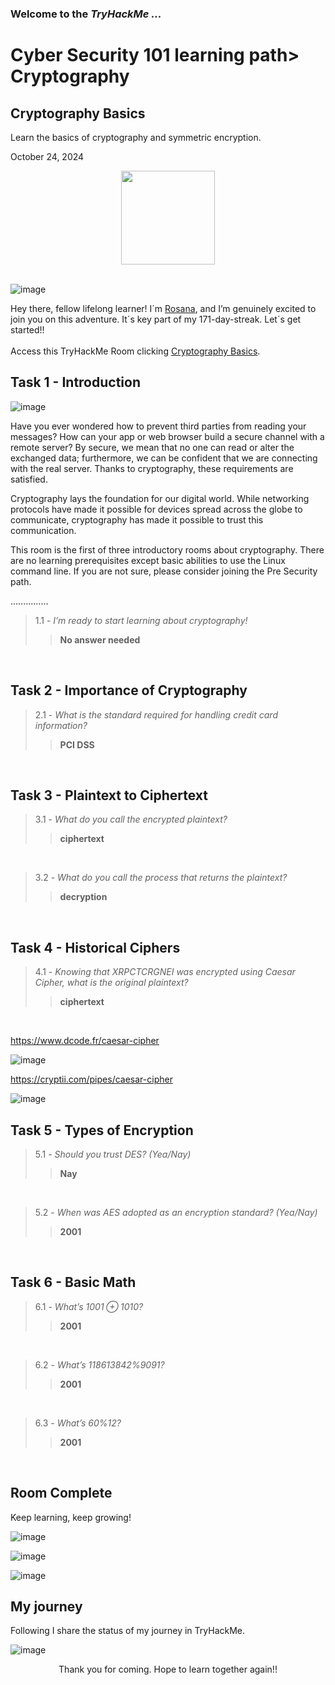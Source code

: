 <h3> Welcome to the <em>TryHackMe ...</em></h3>
<h1>Cyber Security 101 learning path> Cryptography</h1>
<h2>Cryptography Basics</h2>
<p>Learn the basics of cryptography and symmetric encryption.</p>
<p>October 24, 2024<br></p>

<div style="display: flex; justify-content: center; align-items: center;">
    <img src="https://github.com/user-attachments/assets/c397fb1d-1e11-4aab-bee6-fa4bb4b88f0c" width="150px" height="150px"/>
</div>
<br>

![image](https://github.com/user-attachments/assets/d309ef43-9bee-4366-ab8b-5eed26e10e0d)


<p>Hey there, fellow lifelong learner! I´m <a href="https://www.linkedin.com/in/rosanafssantos/">Rosana</a>, and I’m genuinely excited to join you on this adventure. It´s key part of my 171-day-streak. Let´s get started!!<br><br>
Access this TryHackMe Room clicking <a href="https://tryhackme.com/r/room/cryptographybasics">Cryptography Basics</a>.</p>

<h2>Task 1 - Introduction</h2>

![image](https://github.com/user-attachments/assets/928dc861-1ce0-4146-aa1b-b26a4b85f025)


<p>Have you ever wondered how to prevent third parties from reading your messages? How can your app or web browser build a secure channel with a remote server? By secure, we mean that no one can read or alter the exchanged data; furthermore, we can be confident that we are connecting with the real server. Thanks to cryptography, these requirements are satisfied.<br>

Cryptography lays the foundation for our digital world. While networking protocols have made it possible for devices spread across the globe to communicate, cryptography has made it possible to trust this communication.<br>

This room is the first of three introductory rooms about cryptography. There are no learning prerequisites except basic abilities to use the Linux command line. If you are not sure, please consider joining the Pre Security path.</p>

<p>...............</p>

> 1.1 - <em>I’m ready to start learning about cryptography!</em><br>
>> <strong>No answer needed</strong><br>
<p><br></p>


<h2>Task 2 - Importance of Cryptography</h2>

> 2.1 - <em>What is the standard required for handling credit card information?</em><br>
>> <strong>PCI DSS</strong><br>
<p><br></p>

<h2>Task 3 - Plaintext to Ciphertext</h2>

> 3.1 - <em>What do you call the encrypted plaintext?</em><br>
>> <strong>ciphertext</strong><br>
<p><br></p>

> 3.2 - <em>What do you call the process that returns the plaintext?</em><br>
>> <strong>decryption</strong><br>
<p><br></p>

<h2>Task 4 - Historical Ciphers</h2>

> 4.1 - <em>Knowing that XRPCTCRGNEI was encrypted using Caesar Cipher, what is the original plaintext?</em><br>
>> <strong>ciphertext</strong><br>
<p><br></p>

https://www.dcode.fr/caesar-cipher

![image](https://github.com/user-attachments/assets/41e9f865-2490-4576-ac5b-72bdaa92d73d)

https://cryptii.com/pipes/caesar-cipher

![image](https://github.com/user-attachments/assets/9dbee22c-04e3-4b7b-86f2-1adbf9e1246b)

<h2>Task 5 - Types of Encryption</h2>

> 5.1 - <em>Should you trust DES? (Yea/Nay)</em><br>
>> <strong>Nay</strong><br>
<p><br></p>

> 5.2 - <em>When was AES adopted as an encryption standard? (Yea/Nay)</em><br>
>> <strong>2001</strong><br>
<p><br></p>

<h2>Task 6 - Basic Math</h2>

> 6.1 - <em>What’s 1001 ⊕ 1010?</em><br>
>> <strong>2001</strong><br>
<p><br></p>

> 6.2 - <em>What’s 118613842%9091?</em><br>
>> <strong>2001</strong><br>
<p><br></p>

> 6.3 - <em>What’s 60%12?</em><br>
>> <strong>2001</strong><br>
<p><br></p>

<h2>Room Complete</h2>
<p>Keep learning, keep growing!<br>

![image](https://github.com/user-attachments/assets/c70deb5a-ea81-4531-b177-2023e655cc7d)

![image](https://github.com/user-attachments/assets/30bdf43a-b33b-45e2-928b-340aa8da8651)



![image](https://github.com/user-attachments/assets/b6cea796-f4f8-4004-929e-6fe6e6295370)


<h2>My journey</h2>
<p></p>Following I share the status of my journey in TryHackMe.</p>

![image](https://github.com/user-attachments/assets/30bdf43a-b33b-45e2-928b-340aa8da8651)

<p></p>

<p style="text-align: center;">Thank you for coming. Hope to learn together again!!</p>



